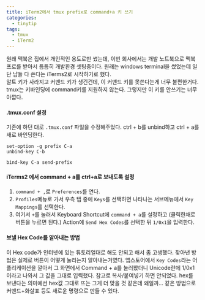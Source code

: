```yaml
---
title: iTerm2에서 tmux prefix로 command+a 키 쓰기
categories:
  - tinytip
tags:
  - tmux
  - iTerm2
---
```


원래 맥북은 집에서 개인적인 용도로만 썼는데, 이번 회사에서는 개발 노트북으로 맥북 프로를 받아서 틈틈히 개발환경 셋팅중이다. 원래는 windows terminal을 썼었는데 일단 남들 다 쓴다는 iTerms2로 시작하기로 했다.  
알트 키가 사라지고 커맨드 키가 생긴건데, 이 커맨드 키를 못쓴다는게 너무 불편한거다. tmux는 키바인딩에 command키를 지원하지 않는다. 그렇지만 이 키를 안쓰기는 너무 아깝다.

#### .tmux.conf 설정

기존에 하던 대로 `.tmux.conf` 파일을 수정해주었다. ctrl + b를 unbind하고 ctrl + a를 새로 바인딩한다.

```
set-option -g prefix C-a
unbind-key C-b

bind-key C-a send-prefix
```

#### iTerms2 에서 command + a를 ctrl+a로 보내도록 설정

1. `command + ,`로 `Preferences`를 연다.
2. `Profiles`메뉴로 가서 우측 탭 중에 `Keys`를 선택하면 나타나는 서브메뉴에서 `Key Mappings`를 선택한다.
3. 여기서 `+`를 눌러서 Keyboard Shortcut에 `command + a`를 설정하고 (클릭한채로 버튼을 누르면 된다.) Action에 `Send Hex Codes`를 선택한 뒤 `1/0x1`을 입력한다.

#### 보낼 Hex Code를 알아내는 방법

이 Hex code가 인터넷에 있는 튜토리얼대로 해도 안되고 해서 좀 고생했다. 찾아낸 방법은 실제로 버튼이 어떻게 눌리는지 알아내는거였다. 앱스토어에서 `Key Codes`라는 어플리케이션을 깔아서 그 화면에서 Command + a를 눌러봤더니 Unicode란에 1/0x1이라고 나와서 그 값을 그대로 입력했다. 참고로 복사/붙여넣기 하면 안되었다. hex를 보낸다는 의미에선 hex값 그대로 뜨는 그게 더 맞을 것 같은데 왜일까... 같은 방법으로 커맨드+화살표 등도 새로운 명령으로 만들 수 있다.
